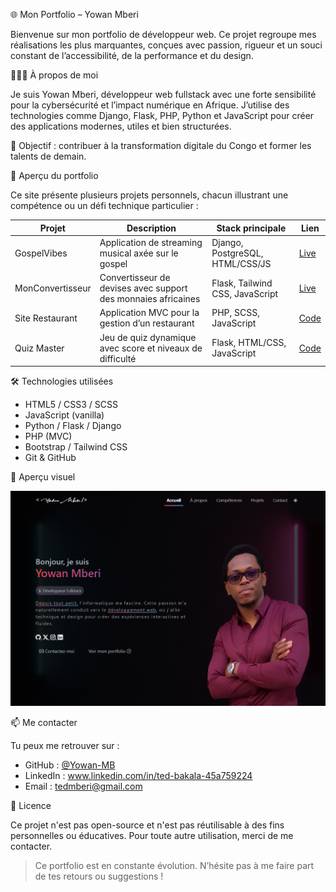🌐 Mon Portfolio – Yowan Mberi

Bienvenue sur mon portfolio de développeur web. Ce projet regroupe mes réalisations les plus marquantes, conçues avec passion, rigueur et un souci constant de l’accessibilité, de la performance et du design.


👨🏽‍💻 À propos de moi

Je suis Yowan Mberi, développeur web fullstack avec une forte sensibilité pour la cybersécurité et l’impact numérique en Afrique. J’utilise des technologies comme Django, Flask, PHP, Python et JavaScript pour créer des applications modernes, utiles et bien structurées.

🎯 Objectif : 
    contribuer à la transformation digitale du Congo et former les talents de demain.


🚀 Aperçu du portfolio

Ce site présente plusieurs projets personnels, chacun illustrant une compétence ou un défi technique particulier :

| Projet             | Description                                                                 | Stack principale                              | Lien |
|--------------------|-----------------------------------------------------------------------------|-----------------------------------------------|------|
| GospelVibes     | Application de streaming musical axée sur le gospel                        | Django, PostgreSQL, HTML/CSS/JS                | [Live](https://gospelvibes-opa8.onrender.com) |
| MonConvertisseur| Convertisseur de devises avec support des monnaies africaines              | Flask, Tailwind CSS, JavaScript                | [Live](https://monconvertisseur.onrender.com) |
| Site Restaurant | Application MVC pour la gestion d’un restaurant                            | PHP, SCSS, JavaScript                          | [Code](https://github.com/Yowan-MB/Site_restaurant) |
| Quiz Master     | Jeu de quiz dynamique avec score et niveaux de difficulté                  | Flask, HTML/CSS, JavaScript                    | [Code](https://github.com/Yowan-MB/Jeu_Quiz) |


 🛠️ Technologies utilisées

- HTML5 / CSS3 / SCSS
- JavaScript (vanilla)
- Python / Flask / Django
- PHP (MVC)
- Bootstrap / Tailwind CSS
- Git & GitHub


 📸 Aperçu visuel

![Aperçu du portfolio](./Portolio-Website.png)


 📫 Me contacter

Tu peux me retrouver sur :

- GitHub : [@Yowan-MB](https://github.com/Yowan-MB)
- LinkedIn : www.linkedin.com/in/ted-bakala-45a759224
- Email : tedmberi@gmail.com


 📝 Licence

Ce projet n'est pas open-source et n'est pas réutilisable à des fins personnelles ou éducatives. Pour toute autre utilisation, merci de me contacter.


> Ce portfolio est en constante évolution. N’hésite pas à me faire part de tes retours ou suggestions !
